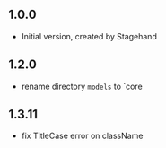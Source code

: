 ## 1.0.0

- Initial version, created by Stagehand

## 1.2.0

- rename directory `models` to `core

## 1.3.11

- fix TitleCase error on className
